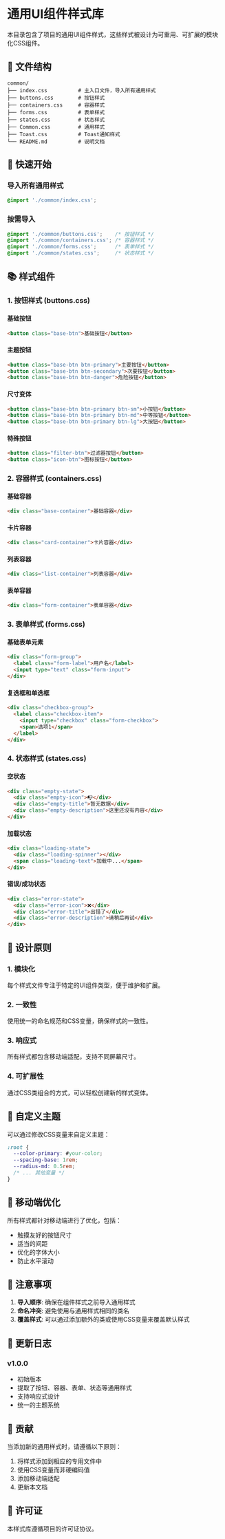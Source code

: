 # 通用UI组件样式库

本目录包含了项目的通用UI组件样式，这些样式被设计为可重用、可扩展的模块化CSS组件。

## 📁 文件结构

```
common/
├── index.css          # 主入口文件，导入所有通用样式
├── buttons.css        # 按钮样式
├── containers.css     # 容器样式
├── forms.css          # 表单样式
├── states.css         # 状态样式
├── Common.css         # 通用样式
├── Toast.css          # Toast通知样式
└── README.md          # 说明文档
```

## 🚀 快速开始

### 导入所有通用样式

```css
@import './common/index.css';
```

### 按需导入

```css
@import './common/buttons.css';    /* 按钮样式 */
@import './common/containers.css'; /* 容器样式 */
@import './common/forms.css';      /* 表单样式 */
@import './common/states.css';     /* 状态样式 */
```

## 📚 样式组件

### 1. 按钮样式 (buttons.css)

#### 基础按钮
```html
<button class="base-btn">基础按钮</button>
```

#### 主题按钮
```html
<button class="base-btn btn-primary">主要按钮</button>
<button class="base-btn btn-secondary">次要按钮</button>
<button class="base-btn btn-danger">危险按钮</button>
```

#### 尺寸变体
```html
<button class="base-btn btn-primary btn-sm">小按钮</button>
<button class="base-btn btn-primary btn-md">中等按钮</button>
<button class="base-btn btn-primary btn-lg">大按钮</button>
```

#### 特殊按钮
```html
<button class="filter-btn">过滤器按钮</button>
<button class="icon-btn">图标按钮</button>
```

### 2. 容器样式 (containers.css)

#### 基础容器
```html
<div class="base-container">基础容器</div>
```

#### 卡片容器
```html
<div class="card-container">卡片容器</div>
```

#### 列表容器
```html
<div class="list-container">列表容器</div>
```

#### 表单容器
```html
<div class="form-container">表单容器</div>
```

### 3. 表单样式 (forms.css)

#### 基础表单元素
```html
<div class="form-group">
  <label class="form-label">用户名</label>
  <input type="text" class="form-input">
</div>
```

#### 复选框和单选框
```html
<div class="checkbox-group">
  <label class="checkbox-item">
    <input type="checkbox" class="form-checkbox">
    <span>选项1</span>
  </label>
</div>
```

### 4. 状态样式 (states.css)

#### 空状态
```html
<div class="empty-state">
  <div class="empty-icon">📭</div>
  <div class="empty-title">暂无数据</div>
  <div class="empty-description">这里还没有内容</div>
</div>
```

#### 加载状态
```html
<div class="loading-state">
  <div class="loading-spinner"></div>
  <span class="loading-text">加载中...</span>
</div>
```

#### 错误/成功状态
```html
<div class="error-state">
  <div class="error-icon">❌</div>
  <div class="error-title">出错了</div>
  <div class="error-description">请稍后再试</div>
</div>
```

## 🎨 设计原则

### 1. 模块化
每个样式文件专注于特定的UI组件类型，便于维护和扩展。

### 2. 一致性
使用统一的命名规范和CSS变量，确保样式的一致性。

### 3. 响应式
所有样式都包含移动端适配，支持不同屏幕尺寸。

### 4. 可扩展性
通过CSS类组合的方式，可以轻松创建新的样式变体。

## 🔧 自定义主题

可以通过修改CSS变量来自定义主题：

```css
:root {
  --color-primary: #your-color;
  --spacing-base: 1rem;
  --radius-md: 0.5rem;
  /* ... 其他变量 */
}
```

## 📱 移动端优化

所有样式都针对移动端进行了优化，包括：
- 触摸友好的按钮尺寸
- 适当的间距
- 优化的字体大小
- 防止水平滚动

## 🚨 注意事项

1. **导入顺序**: 确保在组件样式之前导入通用样式
2. **命名冲突**: 避免使用与通用样式相同的类名
3. **覆盖样式**: 可以通过添加额外的类或使用CSS变量来覆盖默认样式

## 📝 更新日志

### v1.0.0
- 初始版本
- 提取了按钮、容器、表单、状态等通用样式
- 支持响应式设计
- 统一的主题系统

## 🤝 贡献

当添加新的通用样式时，请遵循以下原则：

1. 将样式添加到相应的专用文件中
2. 使用CSS变量而非硬编码值
3. 添加移动端适配
4. 更新本文档

## 📄 许可证

本样式库遵循项目的许可证协议。
